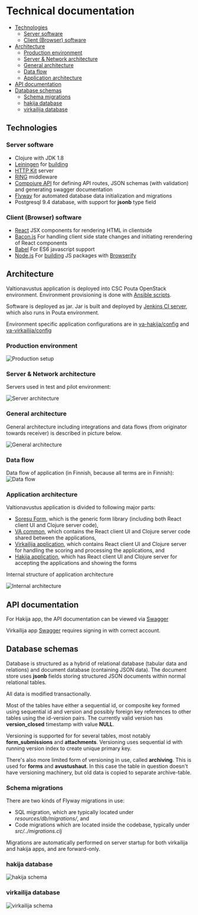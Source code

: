 Technical documentation
=======================

  * [Technologies](#technologies)
    * [Server software](#server-software)
    * [Client (Browser) software](#client-browser-software)
  * [Architecture](#architecture)
    * [Production environment](#production-environment)
    * [Server &amp; Network architecture](#server--network-architecture)
    * [General architecture](#general-architecture)
    * [Data flow](#data-flow)
    * [Application architecture](#application-architecture)
  * [API documentation](#api-documentation)
  * [Database schemas](#database-schemas)
    * [Schema migrations](#schema-migrations)
    * [hakija database](#hakija-database)
    * [virkailija database](#virkailija-database)

## Technologies

### Server software

* Clojure with JDK 1.8
* [Leiningen](http://leiningen.org) for [building](../README.md)
* [HTTP Kit](http://www.http-kit.org/) server
* [RING](https://github.com/ring-clojure/ring) middleware
* [Compojure API](https://github.com/metosin/compojure-api) for defining API routes, JSON schemas (with validation) and generating swagger documentation
* [Flyway](http://flywaydb.org) for automated database data initialization and migrations
* Postgresql 9.4 database, with support for **jsonb** type field

### Client (Browser) software

* [React](https://facebook.github.io/react) JSX components for rendering HTML in clientside
* [Bacon.js](https://baconjs.github.io/) For handling client side state changes and initiating rerendering of React components
* [Babel](https://babeljs.io) For ES6 javascript support
* [Node.js](https://nodejs.org) For [building](../README.md) JS packages with [Browserify](http://browserify.org)

## Architecture

Valtionavustus application is deployed into CSC Pouta OpenStack environment.
Environment provisioning is done with [Ansible scripts](../servers/README.md).

Software is deployed as jar.
Jar is built and deployed by [Jenkins CI server](https://dev.valtionavustukset.oph.fi/), which also runs in Pouta environment.

Environment specific application configurations are in [va-hakija/config](../va-hakija/config/) and [va-virkailija/config](../va-virkailija/config/)

### Production environment

![Production setup](https://rawgit.com/Opetushallitus/valtionavustus/master/doc/production.svg)

### Server & Network architecture

Servers used in test and pilot environment:

![Server architecture](https://rawgit.com/Opetushallitus/valtionavustus/master/doc/deployment.svg)

### General architecture
General architecture including integrations and data flows (from originator towards receiver) is described in picture below.

![General architecture](https://rawgit.com/Opetushallitus/valtionavustus/master/doc/architecture.svg)

### Data flow

Data flow of application (in Finnish, because all terms are in Finnish):
![Data flow](https://rawgit.com/Opetushallitus/valtionavustus/master/doc/data-flow.svg)

### Application architecture

Valtionavustus application is divided to following major parts:

* [Soresu Form](https://github.com/Opetushallitus/soresu-form), which is the generic form library (including both React client
  UI and Clojure server code),
* [VA common](../va-common/), which contains the React client UI and Clojure server code shared between the
  applications,
* [Virkailija application](../va-virkailija/), which contains React client UI and Clojure server for
  handling the scoring and processing the applications, and
* [Hakija application](../va-hakija/), which has React client UI and Clojure server for
  accepting the applications and showing the forms

Internal structure of application architecture

![Internal architecture](https://rawgit.com/Opetushallitus/valtionavustus/master/doc/internal-architecture.svg)

## API documentation

For Hakija app, the API documentation can be viewed via [Swagger](https://valtionavustukset.oph.fi/doc)

Virkailija app [Swagger](https://virkailija.valtionavustukset.oph.fi/doc) requires signing in with correct account.

## Database schemas

Database is structured as a hybrid of relational database (tabular data and
relations) and document database (containing JSON data). The document store
uses **jsonb** fields storing structured JSON documents within normal
relational tables.

All data is modified transactionally.

Most of the tables have either a sequential id, or composite key formed using
sequential id and version and possibly foreign key references to other tables
using the id-version pairs. The currently valid version has **version_closed**
timestamp with value **NULL**.

Versioning is supported for for several tables, most notably
**form_submissions** and **attachments**. Versioning uses sequential id with
running version index to create unique primary key.

There's also more limited form of versioning in use, called **archiving**. This
is used for **forms** and **avustushaut**. In this case the table in question doesn't have versioning
machinery, but old data is copied to separate archive-table.

### Schema migrations

There are two kinds of Flyway migrations in use:

* SQL migration, which are typically located under *resources/db/migrations/*,
  and
* Code migrations which are located inside the codebase, typically under
  *src/../migrations.clj*

Migrations are automatically performed on server startup for both virkailija
and hakija apps, and are forward-only.

### hakija database

![hakija schema](https://rawgit.com/Opetushallitus/valtionavustus/master/doc/hakija.svg)

### virkailija database

![virkailija schema](https://rawgit.com/Opetushallitus/valtionavustus/master/doc/virkailija.svg)
